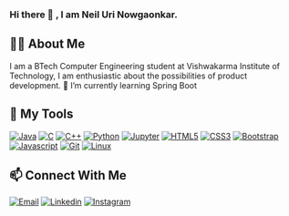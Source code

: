 ### Hi there 👋 , I am Neil Uri Nowgaonkar.

## 👨‍💻 About Me

I am a BTech Computer Engineering student at Vishwakarma Institute of Technology, I am enthusiastic about the possibilities of product development. 
🌱 I’m currently learning Spring Boot

## :toolbox: My Tools
<a href="https://www.java.com/en/"> ![Java](https://img.shields.io/badge/Java-6b5b4e?style=for-the-badge&logo=java&logoColor=white)</a> <a href="https://www.w3schools.com/c/"> ![C](https://img.shields.io/badge/C%20Language-purple?style=for-the-badge&logo=c&logoColor=white)</a> <a href="https://www.w3schools.com/cpp/"> ![C++](https://img.shields.io/badge/C%2B%2B-blue?style=for-the-badge&logo=c%2B%2B&logoColor=white)</a> <a href="https://www.python.org/"> ![Python](https://img.shields.io/badge/Python-green?style=for-the-badge&logo=python&logoColor=darkgreen)</a>
 <a href="https://jupyter.org/"> ![Jupyter](https://img.shields.io/badge/Jupyter-F37626.svg?&style=for-the-badge&logo=Jupyter&logoColor=white)</a> <a href="https://www.w3schools.com/html/"> ![HTML5](https://img.shields.io/badge/html5-%23E34F26.svg?&style=for-the-badge&logo=html5&logoColor=white)</a>
<a href="https://www.w3schools.com/css/"> ![CSS3](https://img.shields.io/badge/css3-%231572B6.svg?&style=for-the-badge&logo=css3&logoColor=white)</a> <a href="https://getbootstrap.com/"> ![Bootstrap](https://img.shields.io/badge/Bootstrap-8712FB?&style=for-the-badge&logo=bootstrap&logoColor=white)</a> <a href="https://www.javascript.com/"> ![Javascript](https://img.shields.io/badge/JavaScript-fcdc00?style=for-the-badge&logo=javascript&logoColor=black)</a> <a href="https://git-scm.com/"> ![Git](https://img.shields.io/badge/Git-F05032?style=for-the-badge&logo=git&logoColor=white)</a> <a href="https://www.linux.org/"> ![Linux](https://img.shields.io/badge/Linux-white?style=for-the-badge&logo=linux&logoColor=black)</a>

## 📫 Connect With Me

<a href="mailto:nowgaonkarneil@gmail.com"> ![Email](https://img.shields.io/badge/Email-red?style=for-the-badge&logo=gmail&logoColor=white)</a> <a href="[https://www.linkedin.com/in/neil-nowgaonkar](https://www.linkedin.com/in/neil-nowgaonkar-540469143/)"> ![Linkedin](https://img.shields.io/badge/LinkedIn-0077B5?style=for-the-badge&logo=linkedin&logoColor=white)</a> <a href="https://www.instagram.com/neil_nowgaonkar/"> ![Instagram](https://img.shields.io/badge/Instagram-bc2a8d?style=for-the-badge&logo=instagram&logoColor=white)</a>
